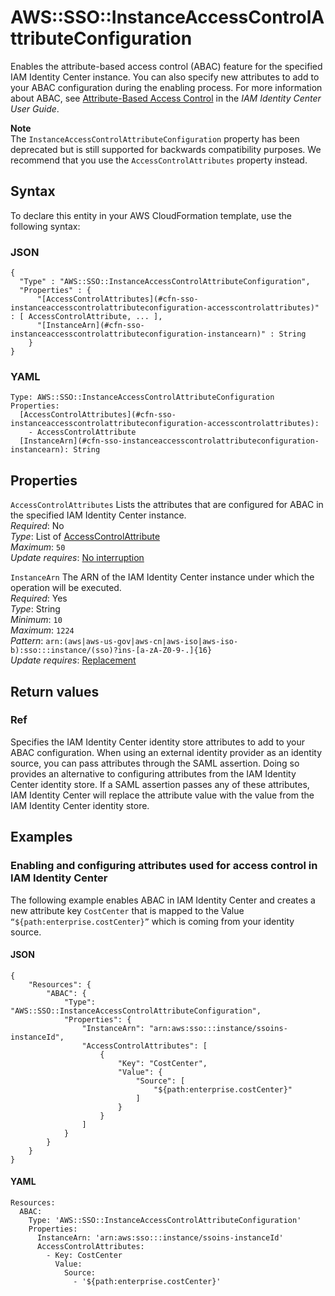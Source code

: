 # AWS::SSO::InstanceAccessControlAttributeConfiguration<a name="aws-resource-sso-instanceaccesscontrolattributeconfiguration"></a>

Enables the attribute\-based access control \(ABAC\) feature for the specified IAM Identity Center instance\. You can also specify new attributes to add to your ABAC configuration during the enabling process\. For more information about ABAC, see [Attribute\-Based Access Control](https://docs.aws.amazon.com/singlesignon/latest/userguide/abac.html) in the *IAM Identity Center User Guide*\.

**Note**  
The `InstanceAccessControlAttributeConfiguration` property has been deprecated but is still supported for backwards compatibility purposes\. We recommend that you use the `AccessControlAttributes` property instead\.

## Syntax<a name="aws-resource-sso-instanceaccesscontrolattributeconfiguration-syntax"></a>

To declare this entity in your AWS CloudFormation template, use the following syntax:

### JSON<a name="aws-resource-sso-instanceaccesscontrolattributeconfiguration-syntax.json"></a>

```
{
  "Type" : "AWS::SSO::InstanceAccessControlAttributeConfiguration",
  "Properties" : {
      "[AccessControlAttributes](#cfn-sso-instanceaccesscontrolattributeconfiguration-accesscontrolattributes)" : [ AccessControlAttribute, ... ],
      "[InstanceArn](#cfn-sso-instanceaccesscontrolattributeconfiguration-instancearn)" : String
    }
}
```

### YAML<a name="aws-resource-sso-instanceaccesscontrolattributeconfiguration-syntax.yaml"></a>

```
Type: AWS::SSO::InstanceAccessControlAttributeConfiguration
Properties: 
  [AccessControlAttributes](#cfn-sso-instanceaccesscontrolattributeconfiguration-accesscontrolattributes): 
    - AccessControlAttribute
  [InstanceArn](#cfn-sso-instanceaccesscontrolattributeconfiguration-instancearn): String
```

## Properties<a name="aws-resource-sso-instanceaccesscontrolattributeconfiguration-properties"></a>

`AccessControlAttributes`  <a name="cfn-sso-instanceaccesscontrolattributeconfiguration-accesscontrolattributes"></a>
Lists the attributes that are configured for ABAC in the specified IAM Identity Center instance\.  
*Required*: No  
*Type*: List of [AccessControlAttribute](aws-properties-sso-instanceaccesscontrolattributeconfiguration-accesscontrolattribute.md)  
*Maximum*: `50`  
*Update requires*: [No interruption](https://docs.aws.amazon.com/AWSCloudFormation/latest/UserGuide/using-cfn-updating-stacks-update-behaviors.html#update-no-interrupt)

`InstanceArn`  <a name="cfn-sso-instanceaccesscontrolattributeconfiguration-instancearn"></a>
The ARN of the IAM Identity Center instance under which the operation will be executed\.  
*Required*: Yes  
*Type*: String  
*Minimum*: `10`  
*Maximum*: `1224`  
*Pattern*: `arn:(aws|aws-us-gov|aws-cn|aws-iso|aws-iso-b):sso:::instance/(sso)?ins-[a-zA-Z0-9-.]{16}`  
*Update requires*: [Replacement](https://docs.aws.amazon.com/AWSCloudFormation/latest/UserGuide/using-cfn-updating-stacks-update-behaviors.html#update-replacement)

## Return values<a name="aws-resource-sso-instanceaccesscontrolattributeconfiguration-return-values"></a>

### Ref<a name="aws-resource-sso-instanceaccesscontrolattributeconfiguration-return-values-ref"></a>

Specifies the IAM Identity Center identity store attributes to add to your ABAC configuration\. When using an external identity provider as an identity source, you can pass attributes through the SAML assertion\. Doing so provides an alternative to configuring attributes from the IAM Identity Center identity store\. If a SAML assertion passes any of these attributes, IAM Identity Center will replace the attribute value with the value from the IAM Identity Center identity store\.

## Examples<a name="aws-resource-sso-instanceaccesscontrolattributeconfiguration--examples"></a>



### Enabling and configuring attributes used for access control in IAM Identity Center<a name="aws-resource-sso-instanceaccesscontrolattributeconfiguration--examples--Enabling_and_configuring_attributes_used_for_access_control_in_"></a>

The following example enables ABAC in IAM Identity Center and creates a new attribute key `CostCenter` that is mapped to the Value `“${path:enterprise.costCenter}”` which is coming from your identity source\.

#### JSON<a name="aws-resource-sso-instanceaccesscontrolattributeconfiguration--examples--Enabling_and_configuring_attributes_used_for_access_control_in_--json"></a>

```
{
    "Resources": {
        "ABAC": {
            "Type": "AWS::SSO::InstanceAccessControlAttributeConfiguration",
            "Properties": {
                "InstanceArn": "arn:aws:sso:::instance/ssoins-instanceId",
                "AccessControlAttributes": [
                    {
                        "Key": "CostCenter",
                        "Value": {
                            "Source": [
                                "${path:enterprise.costCenter}"
                            ]
                        }
                    }
                ]
            }
        }
    }
}
```

#### YAML<a name="aws-resource-sso-instanceaccesscontrolattributeconfiguration--examples--Enabling_and_configuring_attributes_used_for_access_control_in_--yaml"></a>

```
Resources:
  ABAC:
    Type: 'AWS::SSO::InstanceAccessControlAttributeConfiguration'
    Properties:
      InstanceArn: 'arn:aws:sso:::instance/ssoins-instanceId'
      AccessControlAttributes:
        - Key: CostCenter
          Value:
            Source:
              - '${path:enterprise.costCenter}'
```